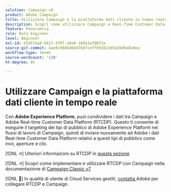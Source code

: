```yaml
---
solution: Campaign v8
product: Adobe Campaign
title: Utilizzare Campaign e la piattaforma dati cliente in tempo reale
description: Scopri come utilizzare Campaign e Real-Time Customer Data Platform
feature: Panoramica
role: Data Engineer
level: Beginner
exl-id: d1d57aa8-b811-470f-a8a6-18da3a700f1a
source-git-commit: 4ae0c968bd68d76d7ceffb91023d5426d6a810ea
workflow-type: tm+mt
source-wordcount: '130'
ht-degree: 0%

---
```


# Utilizzare Campaign e la piattaforma dati cliente in tempo reale

Con **Adobe Experience Platform**, puoi condividere i dati tra Campaign e Adobe Real-time Customer Data Platform (RTCDP). Questo ti consente di eseguire il targeting dei tipi di pubblico di Adobe Experience Platform nei flussi di lavoro di Campaign, quindi di inviare nuovamente ad Adobe i dati Real-time Customer Data Platform relativi a questi tipi di pubblico come invii, aperture e clic.

[!DNL :arrow_upper_right:] Ulteriori informazioni su RTCDP in  [questa sezione](https://experienceleague.adobe.com/docs/experience-platform/rtcdp/overview.html?lang=en)

[!DNL :arrow_upper_right:] Scopri come implementare e utilizzare RTCDP con Campaign nella documentazione di  [Campaign Classic v7](https://experienceleague.adobe.com/docs/campaign-classic/using/integrating-with-adobe-experience-cloud/aep-sources-destinations/get-started-sources-destinations.html?lang=en#integrating-with-adobe-experience-cloud)

[!DNL :speech_balloon:] In qualità di utente di Cloud Services gestiti,  [contatta ](../start/campaign-faq.md#support) Adobe per collegare RTCDP e Campaign.
